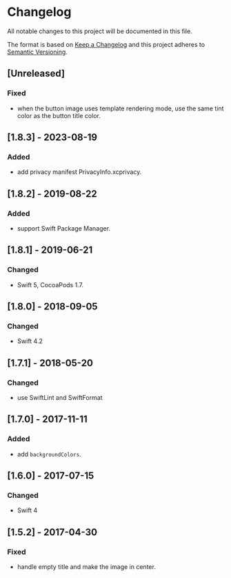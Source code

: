 # Changelog
All notable changes to this project will be documented in this file.

The format is based on [Keep a Changelog](http://keepachangelog.com/en/1.0.0/)
and this project adheres to [Semantic Versioning](http://semver.org/spec/v2.0.0.html).

## [Unreleased]

### Fixed
- when the button image uses template rendering mode, use the same tint color as the button title color.

## [1.8.3] - 2023-08-19

### Added
- add privacy manifest PrivacyInfo.xcprivacy.

## [1.8.2] - 2019-08-22

### Added
- support Swift Package Manager.

## [1.8.1] - 2019-06-21

### Changed
- Swift 5, CocoaPods 1.7.

## [1.8.0] - 2018-09-05

### Changed
- Swift 4.2

## [1.7.1] - 2018-05-20

### Changed
- use SwiftLint and SwiftFormat

## [1.7.0] - 2017-11-11

### Added
- add `backgroundColors`.

## [1.6.0] - 2017-07-15

### Changed
- Swift 4

## [1.5.2] - 2017-04-30

### Fixed
- handle empty title and make the image in center.
